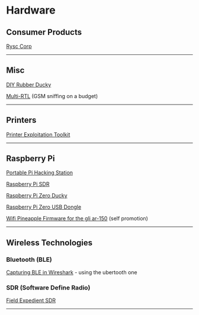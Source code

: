 # Hardware

## Consumer Products

[Rysc Corp](https://store.ryscc.com/collections/all)

---

## Misc

[DIY Rubber Ducky](https://www.pentestingshop.com/pentesting/make-your-own-usb-rubber-ducky-using-a-normal-usb-stick/)

[Multi-RTL](https://hackaday.com/2017/01/30/gsm-sniffing-on-a-budget-with-multi-rtl/) (GSM sniffing on a budget)

---

## Printers

[Printer Exploitation Toolkit](https://github.com/RUB-NDS/PRET)

---

## Raspberry Pi

[Portable Pi Hacking Station](http://lifehacker.com/how-to-build-a-portable-hacking-station-with-a-raspberr-1739297918)

[Raspberry Pi SDR](http://hackaday.com/2017/01/27/raspberry-pi-sdr/)

[Raspberry Pi Zero Ducky](https://hackaday.io/project/17598-diy-usb-rubber-ducky)

[Raspberry Pi Zero USB Dongle](https://www.novaspirit.com/2016/10/18/raspberry-pi-zero-usb-dongle/)

[Wifi Pineapple Firmware for the gli ar-150](http://link.com) (self promotion)

---

## Wireless Technologies

### Bluetooth (BLE)

[Capturing BLE in Wireshark](https://github.com/greatscottgadgets/ubertooth/wiki/Capturing-BLE-in-Wireshark) - using the ubertooth one

### SDR (Software Define Radio)

[Field Expedient SDR](http://www.fieldxp.com/links/)

---
